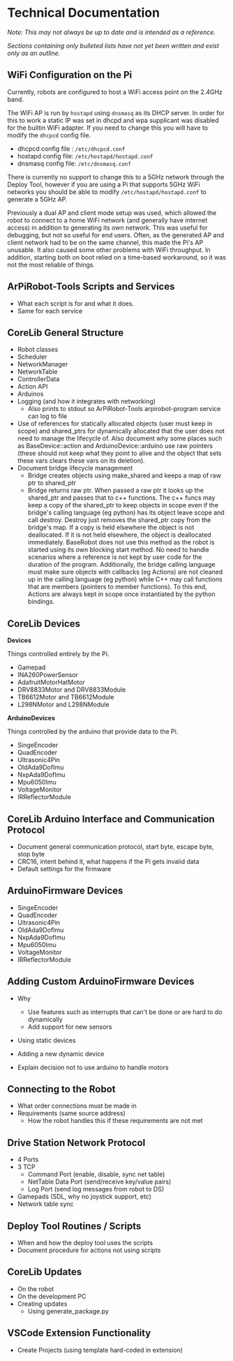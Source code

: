 # Technical Documentation

*Note: This may not always be up to date and is intended as a reference.*

*Sections containing only bulleted lists have not yet been written and exist only as an outline.*

## WiFi Configuration on the Pi

Currently, robots are configured to host a WiFi access point on the 2.4GHz band. 

The WiFi AP is run by `hostapd` using `dnsmasq` as its DHCP server. In order for this to work a static IP was set in dhcpd and wpa supplicant was disabled for the builtin WiFi adapter. If you need to change this you will have to modify the `dhcpcd` config file.

- dhcpcd config file : `/etc/dhcpcd.conf`
- hostapd config file: `/etc/hostapd/hostapd.conf`
- dnsmasq config file: `/etc/dnsmasq.conf`

There is currently no support to change this to a 5GHz network through the Deploy Tool, however if you are using a Pi that supports 5GHz WiFi networks you should be able to modify `/etc/hostapd/hostapd.conf` to generate a 5GHz AP.

Previously a dual AP and client mode setup was used, which allowed the robot to connect to a home WiFi network (and generally have internet access) in addition to generating its own network. This was useful for debugging, but not so useful for end users. Often, as the generated AP and client network had to be on the same channel, this made the Pi's AP unusable. It also caused some other problems with WiFi throughput. In addition, starting both on boot relied on a time-based workaround, so it was not the most reliable of things.


## ArPiRobot-Tools Scripts and Services
- What each script is for and what it does.
- Same for each service

## CoreLib General Structure
- Robot classes
- Scheduler
- NetworkManager
- NetworkTable
- ControllerData
- Action API
- Arduinos
- Logging (and how it integrates with networking)
    - Also prints to stdout so ArPiRobot-Tools arpirobot-program service can log to file
- Use of references for statically allocated objects (user must keep in scope) and shared_ptrs for dynamically allocated that the user does not need to manage the lifecycle of. Also document why some places such as BaseDevice::action and ArduinoDevice::arduino use raw pointers (these should not keep what they point to alive and the object that sets these vars clears these vars on its deletion).
- Document bridge lifecycle management
    - Bridge creates objects using make_shared and keeps a map of raw ptr to shared_ptr
    - Bridge returns raw ptr. When passed a raw ptr it looks up the shared_ptr and passes that to c++ functions. The c++ funcs may keep a copy of the shared_ptr to keep objects in scope even if the bridge's calling language (eg python) has its object leave scope and call destroy. Destroy just removes the shared_ptr copy from the bridge's map. If a copy is held elsewhere the object is not deallocated. If it is not held elsewhere, the object is deallocated immediately. BaseRobot does not use this method as the robot is started using its own blocking start method. No need to handle scenarios where a reference is not kept by user code for the duration of the program. Additionally, the bridge calling language must make sure objects with callbacks (eg Actions) are not cleaned up in the calling language (eg python) while C++ may call functions that are members (pointers to member functions). To this end, Actions are always kept in scope once instantiated by the python bindings.

## CoreLib Devices

**Devices**

Things controlled entirely by the Pi.

- Gamepad
- INA260PowerSensor
- AdafruitMotorHatMotor
- DRV8833Motor and DRV8833Module
- TB6612Motor and TB6612Module
- L298NMotor and L298NModule

**ArduinoDevices**

Things controlled by the arduino that provide data to the Pi.

- SingeEncoder
- QuadEncoder
- Ultrasonic4Pin
- OldAda9DofImu
- NxpAda9DofImu
- Mpu6050Imu
- VoltageMonitor
- IRReflectorModule

## CoreLib Arduino Interface and Communication Protocol
- Document general communication protocol, start byte, escape byte, stop byte
- CRC16, intent behind it, what happens if the Pi gets invalid data
- Default settings for the firmware

## ArduinoFirmware Devices

- SingeEncoder
- QuadEncoder
- Ultrasonic4Pin
- OldAda9DofImu
- NxpAda9DofImu
- Mpu6050Imu
- VoltageMonitor
- IRReflectorModule

## Adding Custom ArduinoFirmware Devices
- Why
    - Use features such as interrupts that can't be done or are hard to do dynamically
    - Add support for new sensors
- Using static devices
- Adding a new dynamic device

- Explain decision not to use arduino to handle motors

## Connecting to the Robot
- What order connections must be made in
- Requirements (same source address)
    - How the robot handles this if these requirements are not met

## Drive Station Network Protocol
- 4 Ports
- 3 TCP
    - Command Port (enable, disable, sync net table)
    - NetTable Data Port (send/receive key/value pairs)
    - Log Port (send log messages from robot to DS)
- Gamepads (SDL, why no joystick support, etc)
- Network table sync

## Deploy Tool Routines / Scripts
- When and how the deploy tool uses the scripts
- Document procedure for actions not using scripts

## CoreLib Updates
- On the robot
- On the development PC
- Creating updates 
    - Using generate_package.py

## VSCode Extension Functionality
- Create Projects (using template hard-coded in extension)
